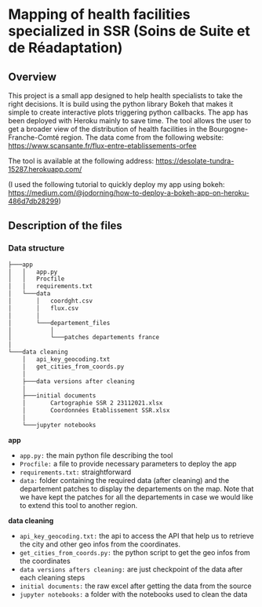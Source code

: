 # Mapping of health facilities specialized in SSR (Soins de Suite et de Réadaptation)

## Overview
This project is a small app designed to help health specialists to take the right decisions. It is build using the python library Bokeh that makes it simple to create interactive plots triggering python callbacks. The app has been deployed with Heroku mainly to save time. 
The tool allows the user to get a broader view of the distribution of health facilities in the Bourgogne-Franche-Comté region. 
The data come from the following website: https://www.scansante.fr/flux-entre-etablissements-orfee 

The tool is available at the following address:  https://desolate-tundra-15287.herokuapp.com/
 
(I used the following tutorial to quickly deploy my app using bokeh: https://medium.com/@jodorning/how-to-deploy-a-bokeh-app-on-heroku-486d7db28299)


## Description of the files

### Data structure

```bash
├───app
│   │   app.py
│   │   Procfile
│   │   requirements.txt
│   └───data
│       │   coordght.csv
│       │   flux.csv
│       │   
│       └───departement_files
│           │   
│           └───patches departements france
│                   
└───data cleaning
    │   api_key_geocoding.txt
    │   get_cities_from_coords.py
    │   
    ├───data versions after cleaning
    │           
    ├───initial documents
    │       Cartographie SSR 2 23112021.xlsx
    │       Coordonnées Etablissement SSR.xlsx
    │       
    └───jupyter notebooks
```
**app**

- `app.py:` the main python file describing the tool
- `Procfile:` a file to provide necessary parameters to deploy the app 
- `requirements.txt:` straightforward
- `data:` folder containing the required data (after cleaning) and the departement patches to display the departements on the map. Note that we have kept the patches for all the departements in case we would like to extend this tool to another region. 

**data cleaning**

- `api_key_geocoding.txt:` the api to access the API that help us to retrieve the city and other geo infos from the coordinates.
- `get_cities_from_coords.py:` the python script to get the geo infos from the coordinates 
- `data versions afters cleaning:` are just checkpoint of the data after each cleaning steps
- `initial documents:` the raw excel after getting the data from the source
- `jupyter notebooks:` a folder with the notebooks used to clean the data



